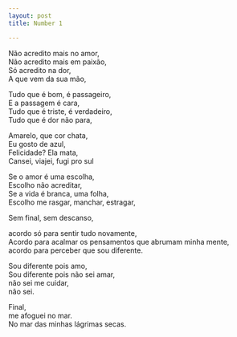 ```yaml
---
layout: post
title: Number 1

---
```

Não acredito mais no amor,                                                                                                                                                          
Não acredito mais em paixão,                                                                                                                                                        
Só acredito na dor,                                                                                                                                                                  
A que vem da sua mão,                                                    

Tudo que é bom, é passageiro,                                                                                                                                                               
E a passagem é cara,                                                                                                                                                                       
Tudo que é triste, é verdadeiro,                                                                                                                                                             
Tudo que é dor não para, 

Amarelo, que cor chata,                                                                                                                                                                   
Eu gosto de azul,                                                                                                                                                                              
Felicidade? Ela mata,                                                                                                                                                                
Cansei, viajei, fugi pro sul 

Se o amor é uma escolha,                                                                                                                                                                
Escolho não acreditar,                                                                                                                                                             
Se a vida é branca, uma folha,                                                                                                                                                            
Escolho me rasgar, manchar, estragar,  

Sem final, sem descanso,

acordo só para sentir tudo novamente,                                                                                                                                                    
Acordo para acalmar os pensamentos que abrumam minha mente,                                                                                                                                
acordo para perceber que sou diferente.

Sou diferente pois amo,                                                                                                                                                             
Sou diferente pois não sei amar,                                                                                                                                                  
não sei me cuidar,                                                                                                                                                                         
não sei. 

Final,                                                                                                                                                                            
me afoguei no mar.                                                                                                                                                                       
No mar das minhas lágrimas secas.
